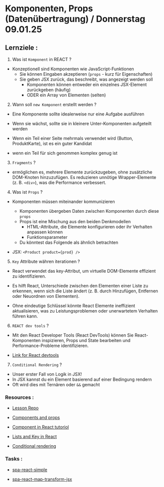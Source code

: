 # Komponenten, Props (Datenübertragung) / Donnerstag 09.01.25

## Lernziele :

1. Was ist `Komponent` in REACT ?

- Konzeptionell sind Komponenten wie JavaScript-Funktionen
  - Sie können Eingaben akzeptieren (`props` - kurz für Eigenschaften)
  - Sie geben JSX zurück, das beschreibt, was angezeigt werden soll
    - Komponenten können entweder ein einzelnes JSX-Element zurückgeben (häufig)
    - ODER ein Array von Elementen (selten)

2. Wann soll `new Komponent` erstellt werden ?

- Eine Komponente sollte idealerweise nur eine Aufgabe ausführen

- Wenn sie wächst, sollte sie in kleinere Unter-Komponenten aufgeteilt werden

- Wenn ein Teil einer Seite mehrmals verwendet wird (Button, ProduktKarte), ist es ein guter Kandidat

- wenn ein Teil für sich genommen komplex genug ist

3. `Fragments` ?

- ermöglichen es, mehrere Elemente zurückzugeben, ohne zusätzliche DOM-Knoten hinzuzufügen. Es reduzieren unnötige Wrapper-Elemente (z. B. `<div>`), was die Performance verbessert.

4. Was ist `Props` ?

- Komponenten müssen miteinander kommunizieren

  - Komponenten übergeben Daten zwischen Komponenten durch diese `props`
  - Props ist eine Mischung aus den beiden Denkmodellen
    - HTML-Attribute, die Elemente konfigurieren oder ihr Verhalten anpassen können
    - Funktionsparameter
  - Du könntest das Folgende als ähnlich betrachten

- JSX: `<Product product={prod} />`

5. `Key` Attribute währen iterationen ?

- React verwendet das key-Attribut, um virtuelle DOM-Elemente effizient zu identifizieren.

- Es hilft React, Unterschiede zwischen den Elementen einer Liste zu erkennen, wenn sich die Liste ändert (z. B. durch Hinzufügen, Entfernen oder Neuordnen von Elementen).

- Ohne eindeutige Schlüssel könnte React Elemente ineffizient aktualisieren, was zu Leistungsproblemen oder unerwartetem Verhalten führen kann.

6. `REACT dev tools` ?

- Mit den React Developer Tools (React DevTools) können Sie React-Komponenten inspizieren, Props und State bearbeiten und Performance-Probleme identifizieren.

- [Link for React devtools](https://react.dev/learn/react-developer-tools)

7. `Conditional Rendering` ?

- Unser erster Fall von Logik in JSX!
- In JSX kannst du ein Element basierend auf einer Bedingung rendern
- Oft wird dies mit Ternären oder `&&` gemacht

### Resources :

- [Lesson Repo](https://github.com/dci-fbw-wd-24-d05/components-props)

- [Components and props](https://legacy.reactjs.org/docs/components-and-props.html)

- [Component in React tutoriol](https://react.dev/learn/your-first-component)

- [Lists and Key in React](https://legacy.reactjs.org/docs/lists-and-keys.html)

- [Conditional rendering](https://react.dev/learn/conditional-rendering)

### Tasks :

- [spa-react-simple](https://classroom.github.com/a/TbevPE8U)

- [spa-react-map-transform-jsx](https://classroom.github.com/a/LCkP45nG)

